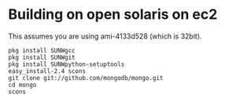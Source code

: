 # Building on open solaris on ec2

This assumes you are using ami-4133d528 (which is 32bit).


    pkg install SUNWgcc
    pkg install SUNWgit
    pkg install SUNWpython-setuptools
    easy_install-2.4 scons
    git clone git://github.com/mongodb/mongo.git
    cd mongo
    scons